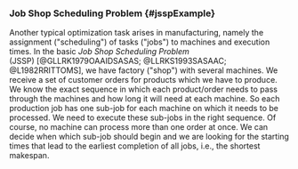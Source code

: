 ### Job Shop Scheduling Problem {#jsspExample}

Another typical optimization task arises in manufacturing, namely the assignment ("scheduling") of tasks ("jobs") to machines and execution times.
In the basic *Job Shop Scheduling Problem* (JSSP)&nbsp;[@GLLRK1979OAAIDSASAS; @LLRKS1993SASAAC; @L1982RRITTOMS], we have factory ("shop") with several machines.
We receive a set of customer orders for products which we have to produce.
We know the exact sequence in which each product/order needs to pass through the machines and how long it will need at each machine.
So each production job has one sub-job for each machine on which it needs to be processed.
We need to execute these sub-jobs in the right sequence.
Of course, no machine can process more than one order at once.
We can decide when which sub-job should begin and we are looking for the starting times that lead to the earliest completion of all jobs, i.e., the shortest makespan.

